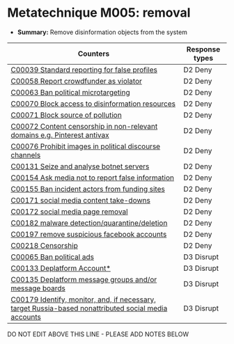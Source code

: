 # Metatechnique M005: removal

* **Summary:** Remove disinformation objects from the system


| Counters | Response types |
| -------- | -------------- |
| [C00039 Standard reporting for false profiles](../counters/C00039.md) | D2 Deny |
| [C00058 Report crowdfunder as violator](../counters/C00058.md) | D2 Deny |
| [C00063 Ban political microtargeting](../counters/C00063.md) | D2 Deny |
| [C00070 Block access to disinformation resources](../counters/C00070.md) | D2 Deny |
| [C00071 Block source of pollution](../counters/C00071.md) | D2 Deny |
| [C00072 Content censorship in non-relevant domains e.g. Pinterest antivax](../counters/C00072.md) | D2 Deny |
| [C00076 Prohibit images in political discourse channels](../counters/C00076.md) | D2 Deny |
| [C00131 Seize and analyse botnet servers](../counters/C00131.md) | D2 Deny |
| [C00154 Ask media not to report false information](../counters/C00154.md) | D2 Deny |
| [C00155 Ban incident actors from funding sites](../counters/C00155.md) | D2 Deny |
| [C00171 social media content take-downs](../counters/C00171.md) | D2 Deny |
| [C00172 social media page removal](../counters/C00172.md) | D2 Deny |
| [C00182 malware detection/quarantine/deletion](../counters/C00182.md) | D2 Deny |
| [C00197 remove suspicious facebook accounts](../counters/C00197.md) | D2 Deny |
| [C00218 Censorship](../counters/C00218.md) | D2 Deny |
| [C00065 Ban political ads](../counters/C00065.md) | D3 Disrupt |
| [C00133 Deplatform Account*](../counters/C00133.md) | D3 Disrupt |
| [C00135 Deplatform message groups and/or message boards](../counters/C00135.md) | D3 Disrupt |
| [C00179 Identify, monitor, and, if necessary, target Russia-based nonattributed social media accounts ](../counters/C00179.md) | D3 Disrupt |



DO NOT EDIT ABOVE THIS LINE - PLEASE ADD NOTES BELOW